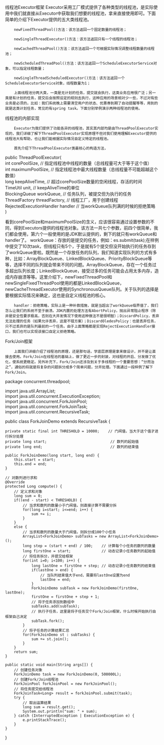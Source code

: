 线程池Executor框架
        Executor采用工厂模式提供了各种类型的线程池，是实际使用中我们就直接从Executor中获取我们想要的线程池，拿来直接使用即可。下面简单的介绍下Executor提供的五大类线程池。

        newFixedThreadPool()方法：该方法返回一个固定数量的线程池；

        newSingleThreadExecutor()方法：该方法返回只有一个线程的线程池；

        newCachedThreadPool()方法：该方法返回一个可根据实际情况调整线程数量的线程池；

        newScheduledThreadPool()方法：该方法返回一个ScheduleExecutorService对象，可以指定线程数量；

        newSingleThreadScheduledExecutor()方法：该方法返回一个ScheduleExecutorService对象，线程数量为1；

        上面线程池分两大类，一类是无计划的任务，提交就会执行，这类业务应用很广泛；另一类是有计划的任务，提交后会按照设定的规则去执行，这种应用的场景相对少一些，不过对有些业务是必须的，比如：我们系统晚上需要清空用户的状态、优惠券到期了自动提醒等等，用到的就是这类计划任务，常见的有spring task。下面分别举例演示两种线程池的使用。

线程池的内部实现

        Executor为我们提供了功能各异的线程池，其实其内部均是由ThreadPoolExecutor实现的，我们详细了解下ThreadPoolExecutor实现原理不但对我们使用理解Executor提供的线程池大有帮助，也让我们能根据实际情况自定义特定的线程池。

        首先介绍下ThreadPoolExecutor类最核心的构造方法，
public ThreadPoolExecutor(  
    int corePoolSize,       // 指定线程池中线程的数量（总线程量可大于等于这个值）  
    int maximumPoolSize,    // 指定线程池中最大线程数量（总线程量不可能超越这个数值）  
    long keepAliveTime,     // 超过corePoolSize数量的空闲线程，存活的时间  
    TimeUtil unit,          // keepAliveTime的单位  
    BlockingQueue<Runnable> workQueue,    // 任务队列，被提交但为执行的任务  
    ThreadFactory threadFactory,          // 线程工厂，用于创建线程  
    RejectedExecutionHandler handler      // 当workQueue队列满的时候的拒绝策略  
    )  

看到corePoolSize和maximumPoolSize的含义，应该很容易通过设置参数的不同，得到Executors提供的线程池对象。该方法一共七个参数，前四个很简单，我们都会使用，第六个一般使用的是JDK默认提供的，剩下的就只有workQueue和handler了。
        workQueue：存放的是提交的任务，例如：es.submit(task);在样例中提交了10次task，但线程只有5个，于是就有5个提交但没开始执行的任务存到了workQueue里啦。既然是一个存放任务的队列，我们知道实现队列的方式有多种，比如：ArrayBlockQueue、LinkedBlockQueue、PriorityBlockQueue等等，选择不同的队列就会带来不同的问题。ArrayBlockQueue，存在一个任务过多超出队列长度；LinkedBlockQueue，接受过多的任务可能会占用太多内存，造成内存崩溃等等。这里介绍下，newFixedThreadPool和newSingleFixedThreadPool使用的都是LinkedBlockQueue，newCacheThreadExecutor使用的SynchronousQueue队列。关于队列的选择是要根据实际情况来确定，这也是自定义线程池的核心。

        handler：拒绝策略，实际上是一种补救措施，就是当超出了workQueue临界值了，我们怎么让我们的系统不至于崩溃。JDK内置的处理方法有AbortPolicy，抛出异常阻止程序（除非是安全性要求极高，否则在大并发情况下使用这种做法不是很明智）；DiscardPolicy，丢弃无法处理的任务（如果允许丢弃，这是不错方案）；DiscardOledesPolicy：也是丢弃任务，只不过丢弃的是队列最前的一个任务。由于上面策略都是实现RejectExecutionHandler接口，我们也可以实现该接口自定义拒绝策略。
        
        

Fork/Join框架

        上面我们详细介绍了线程池的原理，还是那句话，学底层原理是拿来做设计，并不是让直接去使用。Fork/Join在线程池的基础上，做了更近一步的封装，对线程的开启、分发做了优化，使系统更稳定。另外补充下，Fork/Join还涉及到关于多线程的一个重要思想：“分而治之”，通俗的将就是将复杂的问题拆分成多个简单问题，分开处理。下面通过一段样例了解下Fork/Join。
package concurrent.threadpool;  
  
import java.util.ArrayList;  
import java.util.concurrent.ExecutionException;  
import java.util.concurrent.ForkJoinPool;  
import java.util.concurrent.ForkJoinTask;  
import java.util.concurrent.RecursiveTask;  
  
public class ForkJoinDemo extends RecursiveTask<Long> {  
      
    private static final int THRESHOLD = 10000;    // 门阀值，当大于这个值才进行拆分处理  
    private long start;                             // 数列的起始值  
    private long end;                               // 数列的结束值  
  
    public ForkJoinDemo(long start, long end) {  
        this.start = start;  
        this.end = end;  
    }  
      
    // 对数列进行求和  
    @Override  
    protected Long compute() {  
        // 定义求和对象  
        long sum = 0;  
        if((end - start) < THRESHOLD) {  
            // 当求和数列的数量小于门阀值，则直接计算不需要分拆  
            for(long i=start; i<=end; i++) {  
                sum += i;  
            }  
        }  
        else {  
            // 当求和数列的数量大于门阀值，则拆分成100个小任务  
            ArrayList<ForkJoinDemo> subTasks = new ArrayList<ForkJoinDemo>();   
            long step = (start + end) / 100;    // 计算每个小任务的数列的数量  
            long firstOne = start;              // 动态记录小任务数列的起始值  
            // 将任务拆分，并提交给框架  
            for(int i=0; i<100; i++) {  
                long lastOne = firstOne + step; // 动态记录小任务数列的结束值  
                if(lastOne > end) {  
                    // 当队列结束值大于end，需要将lastOne设置为end  
                    lastOne = end;  
                }  
                ForkJoinDemo subTask = new ForkJoinDemo(firstOne, lastOne);  
                firstOne = firstOne + step + 1;  
                // 将子任务添加到数组中  
                subTasks.add(subTask);  
                // 执行子任务，这里是将子任务交个Fork/Join框架，什么时候开始执行由框架自己决定  
                subTask.fork();  
            }  
            // 将子任务的计算结果汇总  
            for(ForkJoinDemo st : subTasks) {  
                sum += st.join();  
            }  
        }  
        return sum;  
    }  
      
    public static void main(String args[]) {  
        // 创建任务对象  
        ForkJoinDemo task = new ForkJoinDemo(0, 500000L);  
        // 创建Fork/Join线程池  
        ForkJoinPool forkJoinPool = new ForkJoinPool();  
        // 将任务提交给线程池  
        ForkJoinTask<Long> result = forkJoinPool.submit(task);  
        try {  
            // 取出运算结果  
            long sum = result.get();  
            System.out.println("sum: " + sum);  
        } catch (InterruptedException | ExecutionException e) {  
            e.printStackTrace();  
        }  
    }     
}  